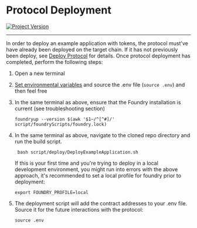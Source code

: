 # Protocol Deployment
[![Project Version][version-image]][version-url]

---
In order to deploy an example application with tokens, the protocol must've have already been deployed on the target chain. If it has not previously been deploy, see [Deploy Protocol](./DEPLOY-PROTOCOL.md) for details. Once protocol deployment has completed, perform the following steps:


1. Open a new terminal
2. [Set environmental variables](../deployment/SET-ENVIRONMENT.md) and source the .env file (`source .env`) and then feel free 
3. In the same terminal as above, ensure that the Foundry installation is current (see troubleshooting section)
   ````
   foundryup --version $(awk '$1~/^[^#]/' script/foundryScripts/foundry.lock)
   ````

4. In the same terminal as above, navigate to the cloned repo directory and run the build script.
   ````
	bash script/deploy/DeployExampleApplication.sh
   ````

   If this is your first time and you're trying to deploy in a local development environment, you might run into errors with the above approach, it's recommended to set a local profile for foundry prior to deployment:

   ````
   export FOUNDRY_PROFILE=local
   ````

5. The deployment script will add the contract addresses to your .env file. Source it for the future interactions with the protocol:
   ````
   source .env
   ````
   

<!-- These are the body links -->
[environment-url]: ./SET-ENVIRONMENT.md

<!-- These are the header links -->
[version-image]: https://img.shields.io/badge/Version-2.2.1-brightgreen?style=for-the-badge&logo=appveyor
[version-url]: https://github.com/thrackle-io/forte-rules-engine
